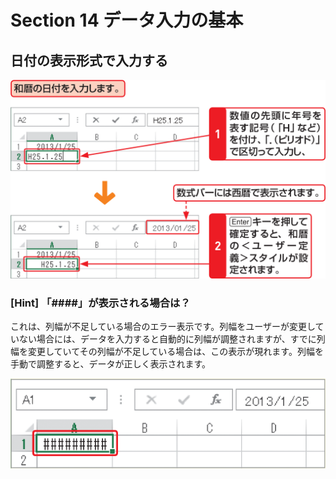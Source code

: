 # Section 14 データ入力の基本

## 日付の表示形式で入力する

![](002.png)

### [Hint] 「&#035;&#035;&#035;&#035;」が表示される場合は？

これは、列幅が不足している場合のエラー表示です。列幅をユーザーが変更していない場合には、データを入力すると自動的に列幅が調整されますが、すでに列幅を変更していてその列幅が不足している場合は、この表示が現れます。列幅を手動で調整すると、データが正しく表示されます。

![hint](005.png)
